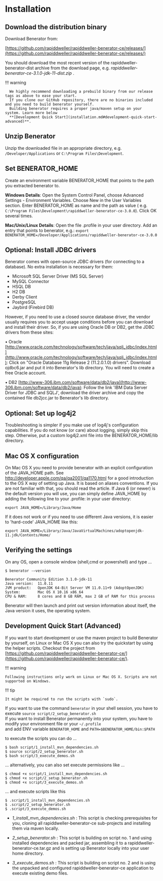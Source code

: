 # Installation

## Download the distribution binary

Download Benerator from: 

[https://github.com/rapiddweller/rapiddweller-benerator-ce/releases/](https://github.com/rapiddweller/rapiddweller-benerator-ce/releases/)

You should download the most recent version of the rapiddweller-benerator-dist archive from the download page, e.g.
_rapiddweller-benerator-ce-3.1.0-jdk-11-dist.zip_ .

!!! warning

      We highly recommend downloading a prebuild binary from our release tags as above to ease your start. 
      If you clone our GitHub repository, there are no binaries included and you need to build benerator yourself. 
      Building benerator requires a proper java/maven setup on your system. Learn more below 
      **[Development Quick Start](installation.md#development-quick-start-advanced)**.

## Unzip Benerator

Unzip the downloaded file in an appropriate directory, e.g. `/Developer/Applications` or `C:\Program Files\Development`.

## Set BENERATOR_HOME

Create an environment variable BENERATOR_HOME that points to the path you extracted benerator to.

**Windows Details**: Open the System Control Panel, choose Advanced Settings - Environment Variables. Choose New in the
User Variables section. Enter BENERATOR_HOME as name and the path as value (
e.g. `C:\Program Files\Development\rapiddweller-benerator-ce-3.0.0`). Click OK several times.

**Mac/Unix/Linux Details**: Open the file .profile in your user directory. Add an entry that points to benerator, e.g.:
`export BENERATOR_HOME=/Developer/Applications/rapiddweller-benerator-ce-3.0.0`

## Optional: Install JDBC drivers

Benerator comes with open-source JDBC drivers (for connecting to a database). No extra installation is necessary for
them:

- Microsoft SQL Server Driver (MS SQL Server)
- MySQL Connector
- HSQL DB
- H2 DB
- Derby Client
- PostgreSQL
- Jaybird (Firebird DB)

However, if you need to use a closed source database driver, the vendor usually requires you to accept usage conditions before you can download and
install their driver. So, if you are using Oracle DB or DB2, get the JDBC drivers from these sites:

• Oracle [http://www.oracle.com/technology/software/tech/java/sqlj_jdbc/index.html](http://www.oracle.com/technology/software/tech/java/sqlj_jdbc/index.html): Click on "Oracle Database 11g Release 2 (11.2.0.1.0) drivers".
Download ojdbc6.jar and put it into Benerator's lib directory. You will need to create a free Oracle account.

• DB2 [http://www-306.ibm.com/software/data/db2/java](http://www-306.ibm.com/software/data/db2/java): Follow the link 'IBM Data Server Driver for JDBC and SQLJ', download the driver archive and
copy the contained file db2jcc.jar to Benerator's lib directory.

## Optional: Set up log4j2

Troubleshooting is simpler if you make use of log4j's configuration capabilities. If you do not know (or care) about logging, simply skip this step.
Otherwise, put a custom log4j2.xml file into the BENERATOR_HOME/lib directory.

## Mac OS X configuration

On Mac OS X you need to provide benerator with an explicit configuration of the JAVA_HOME path. See http://developer.apple.com/qa/qa2001/qa1170.html
for a good introduction to the OS X way of setting up Java. It is based on aliases conventions. If you are not familiar with that, you should read the
article. If Java 6 (or newer) is the default version you will use, you can simply define JAVA_HOME by adding the following line to your .profile: in
your user directory:

```shell
export JAVA_HOME=/Library/Java/Home
```

If it does not work or if you need to use different Java versions, it is easier to 'hard-code' JAVA_HOME like this:

```shell
export JAVA_HOME=/Library/Java/JavaVirtualMachines/adoptopenjdk-11.jdk/Contents/Home/ 
```

## Verifying the settings

On any OS, open a console window (shell,cmd or powershell) and type ...

<div class="termy">

```shell
$ benerator -–version

Benerator Community Edition 3.1.0-jdk-11
Java version:  11.0.11
JVM product:   OpenJDK 64-Bit Server VM 11.0.11+9 (AdoptOpenJDK)
System:        Mac OS X 10.16 x86_64
CPU & RAM:     8 cores and 8 GB RAM, max 2 GB of RAM for this process
```
</div>

Benerator will then launch and print out version information about itself,
the Java version it uses, the operating system.

## Development Quick Start (Advanced)

If you want to start development or use the maven project to build Benerator by yourself,
on Linux or Mac OS X you can also try the quickstart by using the helper scripts. 
Checkout the project from [https://github.com/rapiddweller/rapiddweller-benerator-ce/](https://github.com/rapiddweller/rapiddweller-benerator-ce/).

!!! warning

    Following instructions only work on Linux or Mac OS X. Scripts are not supported on Windows.

!!! tip

    It might be required to run the scripts with `sudo`.

If you want to use the command `benerator` in your shell session, you have to execute `source script/2_setup_benerator.sh`  
If you want to install Benerator permanently into your system, you have to modify your environment file or your `~/.profile`  
and add ENV variable `BENERATOR_HOME` and `PATH=$BENERATOR_HOME/bin:$PATH`

to execute the scripts you can do ...

```term
$ bash script/1_install_mvn_dependencies.sh
$ source script/2_setup_benerator.sh
$ bash script/3_execute_demos.sh
```


... alternatively, you can also set execute permissions like ...

```term
$ chmod +x script/1_install_mvn_dependencies.sh
$ chmod +x script/2_setup_benerator.sh
$ chmod +x script/3_execute_demos.sh
```

... and execute scripts like this

```term
$ .script/1_install_mvn_dependencies.sh
$ .script/2_setup_benerator.sh
$ .script/3_execute_demos.sh
```

- _1_install_mvn_dependencies.sh_ : This script is checking prerequisites for you, 
  cloning all rapiddweller-benerator-ce sub-projects and installing them via maven locally.

- _2_setup_benerator.sh_ : This script is building on script no. 1 and using installed dependencies and packed jar, assembling it to a
  rapiddweller-benerator-ce.tar.gz and is setting up Benerator locally into your user home directory.

- _3_execute_demos.sh_ : This script is building on script no. 2 and is using the unpacked and configured 
   rapiddweller-benerator-ce application to execute existing demo files.